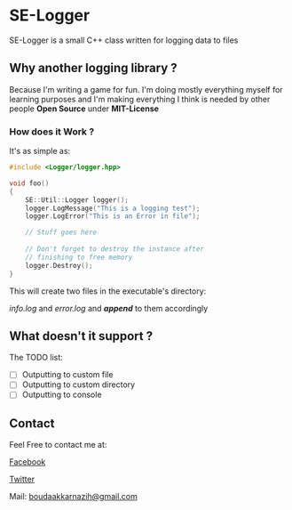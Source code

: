 # SE-Logger
SE-Logger is a small C++ class written for logging data to files

## Why another logging library ?
Because I'm writing a game for fun. I'm doing mostly 
everything myself for learning purposes and I'm making everything 
I think is needed by other people **Open Source** 
under **MIT-License**

### How does it Work ?
It's as simple as:
```c++
#include <Logger/logger.hpp>

void foo()
{
    SE::Util::Logger logger();
    logger.LogMessage("This is a logging test");
    logger.LogError("This is an Error in file");

    // Stuff goes here
    
    // Don't forget to destroy the instance after
    // finishing to free memory
    logger.Destroy();
}
```

This will create two files in the executable's directory:

*info.log* and *error.log* and ***append*** to them accordingly

## What doesn't it support ?
The TODO list:

- [ ] Outputting to custom file
- [ ] Outputting to custom directory
- [ ] Outputting to console

## Contact
Feel Free to contact me at:

[Facebook](https://facebook.com/spounka346)

[Twitter](https://twitter.com/boudaakkar)

Mail: boudaakkarnazih@gmail.com
